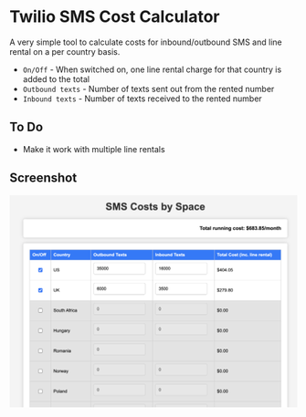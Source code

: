 
# Twilio SMS Cost Calculator

A very simple tool to calculate costs for inbound/outbound SMS and line rental on a per country basis. 

- `On/Off` - When switched on, one line rental charge for that country is added to the total
- `Outbound texts` - Number of texts sent out from the rented number
- `Inbound texts` - Number of texts received to the rented number

## To Do
- Make it work with multiple line rentals

## Screenshot

![image](https://raw.githubusercontent.com/Bexolo/twilio-sms-cost-calculator/0db18ec956798bd33f8f9ebb71229c8d43f8d60c/UI%20Preview.png)



